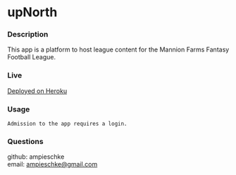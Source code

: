  # upNorth
  

  ### Description
  This app is a platform to host league content for the Mannion Farms Fantasy Football League.


  ### Live
  [Deployed on Heroku](https://https://upnorth.herokuapp.com/)


  ### Usage
    Admission to the app requires a login.


  ### Questions
  github: ampieschke <br>
  email: ampieschke@gmail.com
  